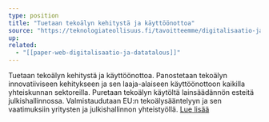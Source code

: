 ```yaml
---
type: position
title: "Tuetaan tekoälyn kehitystä ja käyttöönottoa"
source: "https://teknologiateollisuus.fi/tavoitteemme/digitalisaatio-ja-datatalous/"
up:
related:
  - "[[paper-web-digitalisaatio-ja-datatalous]]"
---
```


Tuetaan tekoälyn kehitystä ja käyttöönottoa. Panostetaan tekoälyn innovatiiviseen kehitykseen ja sen laaja-alaiseen käyttöönottoon kaikilla yhteiskunnan sektoreilla. Puretaan tekoälyn käytöltä lainsäädännön esteitä julkishallinnossa. Valmistaudutaan EU:n tekoälysääntelyyn ja sen vaatimuksiin yritysten ja julkishallinnon yhteistyöllä. [Lue lisää](https://teknologiateollisuus.fi/tavoitteemme/digitalisaatio-ja-datatalous/tekoalyn-hyodyntaminen/)
